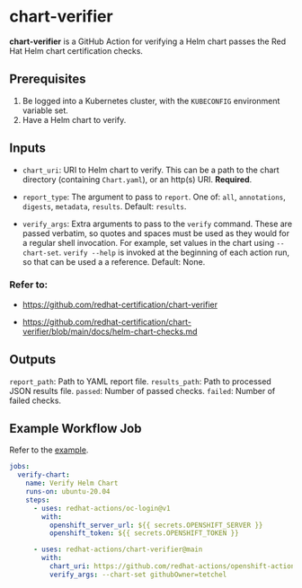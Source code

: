 # chart-verifier

**chart-verifier** is a GitHub Action for verifying a Helm chart passes the Red Hat Helm chart certification checks.

## Prerequisites

1. Be logged into a Kubernetes cluster, with the `KUBECONFIG` environment variable set.
2. Have a Helm chart to verify.

## Inputs
- `chart_uri`: URI to Helm chart to verify. This can be a path to the chart directory (containing `Chart.yaml`), or an http(s) URI. **Required**.

- `report_type`: The argument to pass to `report`. One of: `all`, `annotations`, `digests`, `metadata`, `results`. Default: `results`.

- `verify_args`: Extra arguments to pass to the `verify` command. These are passed verbatim, so quotes and spaces must be used as they would for a regular shell invocation. For example, set values in the chart using `--chart-set`. `verify --help` is invoked at the beginning of each action run, so that can be used a a reference. Default: None.

### Refer to:
- https://github.com/redhat-certification/chart-verifier

- https://github.com/redhat-certification/chart-verifier/blob/main/docs/helm-chart-checks.md

## Outputs
`report_path`: Path to YAML report file.
`results_path`: Path to processed JSON results file.
`passed`: Number of passed checks.
`failed`: Number of failed checks.

## Example Workflow Job

Refer to the [example](./.github/workflows/verify.yaml).

```yaml
jobs:
  verify-chart:
    name: Verify Helm Chart
    runs-on: ubuntu-20.04
    steps:
      - uses: redhat-actions/oc-login@v1
        with:
          openshift_server_url: ${{ secrets.OPENSHIFT_SERVER }}
          openshift_token: ${{ secrets.OPENSHIFT_TOKEN }}

      - uses: redhat-actions/chart-verifier@main
        with:
          chart_uri: https://github.com/redhat-actions/openshift-actions-runner-chart/blob/release-chart/packages/actions-runner-1.1.tgz?raw=true
          verify_args: --chart-set githubOwner=tetchel
```
